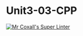 # Unit3-03-CPP
[![Mr Coxall's Super Linter](https://github.com/MF-ROB/Unit3-03-CPP/workflows/Mr%20Coxall's%20Super%20Linter/badge.svg)](https://github.com/<OWNER>/<REPOSITORY>/actions/)
